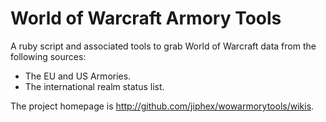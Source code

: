 World of Warcraft Armory Tools
==============================

A ruby script and associated tools to grab World of Warcraft data from the following sources:

* The EU and US Armories.
* The international realm status list.

The project homepage is http://github.com/jiphex/wowarmorytools/wikis.
